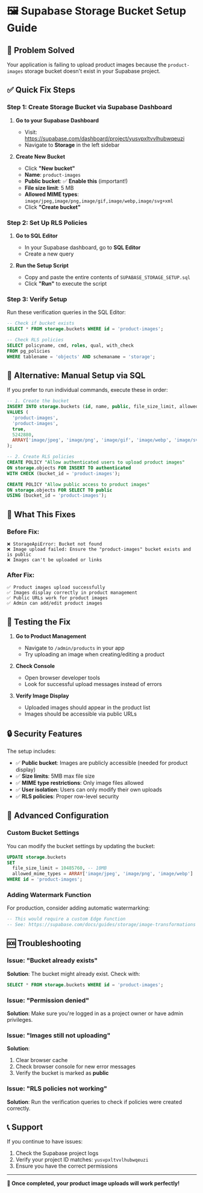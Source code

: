 # 🖼️ Supabase Storage Bucket Setup Guide

## 🚨 Problem Solved
Your application is failing to upload product images because the `product-images` storage bucket doesn't exist in your Supabase project.

## ✅ Quick Fix Steps

### Step 1: Create Storage Bucket via Supabase Dashboard

1. **Go to your Supabase Dashboard**
   - Visit: https://supabase.com/dashboard/project/yusvpxltvvlhubwqeuzi
   - Navigate to **Storage** in the left sidebar

2. **Create New Bucket**
   - Click **"New bucket"**
   - **Name**: `product-images`
   - **Public bucket**: ✅ **Enable this** (important!)
   - **File size limit**: 5 MB
   - **Allowed MIME types**: `image/jpeg,image/png,image/gif,image/webp,image/svg+xml`
   - Click **"Create bucket"**

### Step 2: Set Up RLS Policies

1. **Go to SQL Editor**
   - In your Supabase dashboard, go to **SQL Editor**
   - Create a new query

2. **Run the Setup Script**
   - Copy and paste the entire contents of `SUPABASE_STORAGE_SETUP.sql`
   - Click **"Run"** to execute the script

### Step 3: Verify Setup

Run these verification queries in the SQL Editor:

```sql
-- Check if bucket exists
SELECT * FROM storage.buckets WHERE id = 'product-images';

-- Check RLS policies
SELECT policyname, cmd, roles, qual, with_check 
FROM pg_policies 
WHERE tablename = 'objects' AND schemaname = 'storage';
```

## 🔧 Alternative: Manual Setup via SQL

If you prefer to run individual commands, execute these in order:

```sql
-- 1. Create the bucket
INSERT INTO storage.buckets (id, name, public, file_size_limit, allowed_mime_types)
VALUES (
  'product-images',
  'product-images', 
  true,
  5242880,
  ARRAY['image/jpeg', 'image/png', 'image/gif', 'image/webp', 'image/svg+xml']
);

-- 2. Create RLS policies
CREATE POLICY "Allow authenticated users to upload product images"
ON storage.objects FOR INSERT TO authenticated
WITH CHECK (bucket_id = 'product-images');

CREATE POLICY "Allow public access to product images"
ON storage.objects FOR SELECT TO public
USING (bucket_id = 'product-images');
```

## 🎯 What This Fixes

### Before Fix:
```
❌ StorageApiError: Bucket not found
❌ Image upload failed: Ensure the "product-images" bucket exists and is public
❌ Images can't be uploaded or links
```

### After Fix:
```
✅ Product images upload successfully
✅ Images display correctly in product management
✅ Public URLs work for product images
✅ Admin can add/edit product images
```

## 🧪 Testing the Fix

1. **Go to Product Management**
   - Navigate to `/admin/products` in your app
   - Try uploading an image when creating/editing a product

2. **Check Console**
   - Open browser developer tools
   - Look for successful upload messages instead of errors

3. **Verify Image Display**
   - Uploaded images should appear in the product list
   - Images should be accessible via public URLs

## 🔒 Security Features

The setup includes:
- ✅ **Public bucket**: Images are publicly accessible (needed for product display)
- ✅ **Size limits**: 5MB max file size
- ✅ **MIME type restrictions**: Only image files allowed
- ✅ **User isolation**: Users can only modify their own uploads
- ✅ **RLS policies**: Proper row-level security

## 🚀 Advanced Configuration

### Custom Bucket Settings
You can modify the bucket settings by updating the bucket:

```sql
UPDATE storage.buckets 
SET 
  file_size_limit = 10485760, -- 10MB
  allowed_mime_types = ARRAY['image/jpeg', 'image/png', 'image/webp']
WHERE id = 'product-images';
```

### Adding Watermark Function
For production, consider adding automatic watermarking:

```sql
-- This would require a custom Edge Function
-- See: https://supabase.com/docs/guides/storage/image-transformations
```

## 🆘 Troubleshooting

### Issue: "Bucket already exists"
**Solution**: The bucket might already exist. Check with:
```sql
SELECT * FROM storage.buckets WHERE id = 'product-images';
```

### Issue: "Permission denied"
**Solution**: Make sure you're logged in as a project owner or have admin privileges.

### Issue: "Images still not uploading"
**Solution**: 
1. Clear browser cache
2. Check browser console for new error messages
3. Verify the bucket is marked as **public**

### Issue: "RLS policies not working"
**Solution**: Run the verification queries to check if policies were created correctly.

## 📞 Support

If you continue to have issues:
1. Check the Supabase project logs
2. Verify your project ID matches: `yusvpxltvvlhubwqeuzi`
3. Ensure you have the correct permissions

---

**🎉 Once completed, your product image uploads will work perfectly!**

